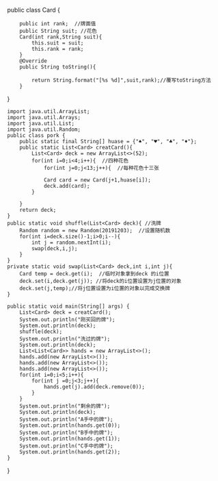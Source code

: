 public class Card {

        public int rank;  //牌面值
        public String suit; //花色
        Card(int rank,String suit){
            this.suit = suit;
            this.rank = rank;
        }
        @Override
        public String toString(){
    
            return String.format("[%s %d]",suit,rank);//覆写toString方法
        }

}



```
import java.util.ArrayList;
import java.util.Arrays;
import java.util.List;
import java.util.Random;
public class pork {
    public static final String[] huase = {"♠", "♥", "♣", "♦"};
    public static List<Card> creatCard(){
        List<Card> deck = new ArrayList<>(52);
        for(int i=0;i<4;i++){  //四种花色
            for(int j=0;j<13;j++){  //每种花色十三张
```



                Card card = new Card(j+1,huase[i]);
                deck.add(card);
            }
    
        }
        return deck;
    }
    public static void shuffle(List<Card> deck){ //洗牌
        Random random = new Random(20191203);  //设置随机数
        for(int i=deck.size()-1;i>0;i--){ 
            int j = random.nextInt(i); 
            swap(deck,i,j);
        }
    }
    private static void swap(List<Card> deck,int i,int j){
        Card temp = deck.get(i);  //临时对象拿到deck 的i位置
        deck.set(i,deck.get(j)); //将deck的i位置设置为j位置的对象
        deck.set(j,temp);//将j位置设置为i位置的对象以完成交换牌
    }
    
    public static void main(String[] args) {
        List<Card> deck = creatCard();
        System.out.println("刚买回的牌");
        System.out.println(deck);
        shuffle(deck);
        System.out.println("洗过的牌");
        System.out.println(deck);
        List<List<Card>> hands = new ArrayList<>(); 
        hands.add(new ArrayList<>());
        hands.add(new ArrayList<>());
        hands.add(new ArrayList<>());
        for(int i=0;i<5;i++){
            for(int j =0;j<3;j++){
                hands.get(j).add(deck.remove(0));
            }
        }
        System.out.println("剩余的牌");
        System.out.println(deck);
        System.out.println("A手中的牌");
        System.out.println(hands.get(0));
        System.out.println("B手中的牌");
        System.out.println(hands.get(1));
        System.out.println("C手中的牌");
        System.out.println(hands.get(2));
    }
}
